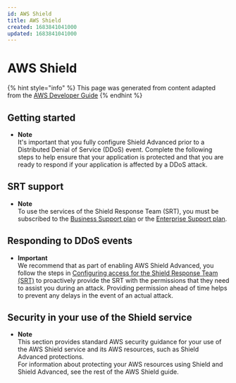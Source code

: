 ```yaml
---
id: AWS Shield
title: AWS Shield
created: 1683841041000
updated: 1683841041000
---
```

# AWS Shield

{% hint style="info" %}
This page was generated from content adapted from the [AWS Developer Guide](https://github.com/awsdocs/aws-waf-and-shield-advanced-developer-guide.git)
{% endhint %}

## Getting started

- **Note**  
It's important that you fully configure Shield Advanced prior to a Distributed Denial of Service \(DDoS\) event\. Complete the following steps to help ensure that your application is protected and that you are ready to respond if your application is affected by a DDoS attack\.


## SRT support

- **Note**  
To use the services of the Shield Response Team \(SRT\), you must be subscribed to the [Business Support plan](https://aws.amazon.com/premiumsupport/business-support/) or the [Enterprise Support plan](https://aws.amazon.com/premiumsupport/enterprise-support/)\.


## Responding to DDoS events

- **Important**  
We recommend that as part of enabling AWS Shield Advanced, you follow the steps in [Configuring access for the Shield Response Team \(SRT\)](ddos-srt-access.md) to proactively provide the SRT with the permissions that they need to assist you during an attack\. Providing permission ahead of time helps to prevent any delays in the event of an actual attack\.


## Security in your use of the Shield service

- **Note**  
This section provides standard AWS security guidance for your use of the AWS Shield service and its AWS resources, such as Shield Advanced protections\.   
For information about protecting your AWS resources using Shield and Shield Advanced, see the rest of the AWS Shield guide\.

